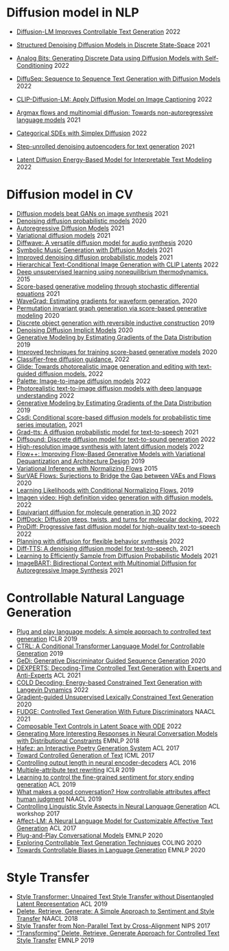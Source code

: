 # Diffusion model in NLP

- [Diffusion-LM Improves Controllable Text Generation](https://arxiv.org/pdf/2205.14217) 2022
- [Structured Denoising Diffusion Models in Discrete State-Space](https://proceedings.neurips.cc/paper/2021/file/958c530554f78bcd8e97125b70e6973d-Paper.pdf) 2021
- [Analog Bits: Generating Discrete Data using Diffusion Models with Self-Conditioning](https://arxiv.org/abs/2208.04202) 2022
- [DiffuSeq: Sequence to Sequence Text Generation with Diffusion Models](https://arxiv.org/abs/2210.08933) 2022
- [CLIP-Diffusion-LM: Apply Diffusion Model on Image Captioning](https://arxiv.org/abs/2210.04559) 2022
- [Argmax flows and multinomial diffusion: Towards non-autoregressive language models](https://arxiv.org/pdf/2102.05379v3.pdf) 2021

- [Categorical SDEs with Simplex Diffusion](https://arxiv.org/pdf/2210.14784.pdf) 2022
- [Step-unrolled denoising autoencoders for text generation](https://arxiv.org/pdf/2112.06749.pdf) 2021
- [Latent Diffusion Energy-Based Model for Interpretable Text Modeling](https://arxiv.org/pdf/2206.05895.pdf) 2022


# Diffusion model in CV
- [Diffusion models beat GANs on image synthesis](https://proceedings.neurips.cc/paper/2021/hash/49ad23d1ec9fa4bd8d77d02681df5cfa-Abstract.html) 2021
- [Denoising diffusion probabilistic models](https://proceedings.neurips.cc/paper/2020/file/4c5bcfec8584af0d967f1ab10179ca4b-Paper.pdf) 2020
- [Autoregressive Diffusion Models](https://openreview.net/pdf?id=Lm8T39vLDTE) 2021
- [Variational diffusion models](https://proceedings.neurips.cc/paper/2021/file/b578f2a52a0229873fefc2a4b06377fa-Paper.pdf) 2021
- [Diffwave: A versatile diffusion model for audio synthesis](https://arxiv.org/abs/2009.09761) 2020
- [Symbolic Music Generation with Diffusion Models](https://arxiv.org/abs/2103.16091) 2021
- [Improved denoising diffusion probabilistic models](https://proceedings.mlr.press/v139/nichol21a.html) 2021
- [Hierarchical Text-Conditional Image Generation with CLIP Latents](https://arxiv.org/abs/2204.06125) 2022
- [Deep unsupervised learning using nonequilibrium thermodynamics.](https://proceedings.mlr.press/v37/sohl-dickstein15.html) 2015
- [Score-based generative modeling through stochastic differential equations](https://openreview.net/forum?id=PxTIG12RRHS) 2021
- [WaveGrad: Estimating gradients for waveform generation.](https://arxiv.org/pdf/2009.00713.pdf) 2020
- [Permutation invariant graph generation via score-based generative modeling](http://proceedings.mlr.press/v108/niu20a) 2020
- [Discrete object generation with reversible inductive construction](https://proceedings.neurips.cc/paper/2019/hash/febefe1cc5c87748ea02036dbe9e3d67-Abstract.html) 2019
- [Denoising Diffusion Implicit Models](https://arxiv.org/abs/2010.02502) 2020
- [Generative Modeling by Estimating Gradients of the Data Distribution](https://proceedings.neurips.cc/paper/2019/hash/3001ef257407d5a371a96dcd947c7d93-Abstract.html) 2019
- [Improved techniques for training score-based generative models](https://proceedings.neurips.cc/paper/2019/hash/3001ef257407d5a371a96dcd947c7d93-Abstract.html) 2020
- [Classifier-free diffusion guidance.](https://arxiv.org/pdf/2207.12598.pdf) 2022
- [Glide: Towards photorealistic image generation and editing with text-guided diffusion models.](https://arxiv.org/pdf/2112.10741.pdf) 2022
- [Palette: Image-to-image diffusion models](https://dl.acm.org/doi/pdf/10.1145/3528233.3530757) 2022
- [Photorealistic text-to-image diffusion models with deep language understanding](https://arxiv.org/pdf/2205.11487.pdf) 2022
- [Generative Modeling by Estimating Gradients of the Data Distribution](https://proceedings.neurips.cc/paper/2019/hash/3001ef257407d5a371a96dcd947c7d93-Abstract.html) 2019
- [Csdi: Conditional score-based diffusion models for probabilistic time series imputation.](https://proceedings.neurips.cc/paper/2021/hash/cfe8504bda37b575c70ee1a8276f3486-Abstract.html) 2021
- [Grad-tts: A diffusion probabilistic model for text-to-speech](https://proceedings.mlr.press/v139/popov21a.html) 2021
- [Diffsound: Discrete diffusion model for text-to-sound generation](https://arxiv.org/pdf/2207.09983.pdf) 2022
- [High-resolution image synthesis with latent diffusion models](https://openaccess.thecvf.com/content/CVPR2022/papers/Rombach_High-Resolution_Image_Synthesis_With_Latent_Diffusion_Models_CVPR_2022_paper.pdf) 2022
- [Flow++: Improving Flow-Based Generative Models with Variational Dequantization and Architecture Design](http://proceedings.mlr.press/v97/ho19a/ho19a.pdf) 2019
- [Variational Inference with Normalizing Flows](http://proceedings.mlr.press/v37/rezende15.pdf) 2015
- [SurVAE Flows: Surjections to Bridge the Gap between VAEs and Flows](https://proceedings.neurips.cc/paper/2020/hash/9578a63fbe545bd82cc5bbe749636af1-Abstract.html) 2020
- [Learning Likelihoods with Conditional Normalizing Flows.](https://arxiv.org/pdf/1912.00042.pdf) 2019
- [Imagen video: High definition video generation with diffusion models.](https://arxiv.org/pdf/2210.02303.pdf) 2022
- [Equivariant diffusion for molecule generation in 3D](https://proceedings.mlr.press/v162/hoogeboom22a.html) 2022
- [DiffDock: Diffusion steps, twists, and turns for molecular docking.](https://arxiv.org/pdf/2210.01776.pdf) 2022
- [ProDiff: Progressive fast diffusion model for high-quality text-to-speech](https://dl.acm.org/doi/abs/10.1145/3503161.3547855) 2022
- [Planning with diffusion for flexible behavior synthesis](https://arxiv.org/pdf/2205.09991.pdf) 2022
- [Diff-TTS: A denoising diffusion model for text-to-speech.](https://arxiv.org/pdf/2104.01409.pdf) 2021
- [Learning to Efficiently Sample from Diffusion Probabilistic Models](https://arxiv.org/pdf/2106.03802.pdf) 2021
- [ImageBART: Bidirectional Context with Multinomial Diffusion for Autoregressive Image Synthesis](https://proceedings.neurips.cc/paper/2021/hash/1cdf14d1e3699d61d237cf76ce1c2dca-Abstract.html) 2021

# Controllable Natural Language Generation
- [Plug and play language models: A simple approach to controlled text generation](https://arxiv.org/abs/1912.02164) ICLR 2019
- [CTRL: A Conditional Transformer Language Model for Controllable Generation](https://arxiv.org/abs/1909.05858) 2019
- [GeDi: Generative Discriminator Guided Sequence Generation](https://arxiv.org/abs/2009.06367) 2020
- [DEXPERTS: Decoding-Time Controlled Text Generation with Experts and Anti-Experts](https://aclanthology.org/2021.acl-long.522.pdf) ACL 2021
- [COLD Decoding: Energy-based Constrained Text Generation with Langevin Dynamics](https://arxiv.org/abs/2202.11705) 2022
- [Gradient-guided Unsupervised Lexically Constrained Text Generation](https://aclanthology.org/2020.emnlp-main.701/) 2020
- [FUDGE: Controlled Text Generation With Future Discriminators](https://aclanthology.org/2021.naacl-main.276/) NAACL 2021
- [Composable Text Controls in Latent Space with ODE](https://arxiv.org/pdf/2208.00638.pdf) 2022
- [Generating More Interesting Responses in Neural Conversation Models with Distributional Constraints](https://arxiv.org/pdf/1809.01215.pdf) EMNLP 2018
- [Hafez: an Interactive Poetry Generation System](https://aclanthology.org/P17-4008.pdf) ACL 2017
- [Toward Controlled Generation of Text](http://proceedings.mlr.press/v70/hu17e.html) ICML 2017
- [Controlling output length in neural encoder-decoders](https://aclanthology.org/D16-1140/) ACL 2016
- [Multiple-attribute text rewriting](https://openreview.net/forum?id=H1g2NhC5KQ) ICLR 2019
- [Learning to control the fine-grained sentiment for story ending generation](https://aclanthology.org/P19-1603/) ACL 2019
- [What makes a good conversation? How controllable attributes affect human judgment](http://aclanthology.lst.uni-saarland.de/N19-1170.pdf) NAACL 2019
- [Controlling Linguistic Style Aspects in Neural Language Generation](https://aclanthology.org/W17-4912/) ACL workshop 2017
- [Affect-LM: A Neural Language Model for Customizable Affective Text Generation](https://aclanthology.org/P17-1059/) ACL 2017 
- [Plug-and-Play Conversational Models](https://aclanthology.org/2020.findings-emnlp.219/) EMNLP 2020
- [Exploring Controllable Text Generation Techniques](https://aclanthology.org/2020.coling-main.1/) COLING 2020
- [Towards Controllable Biases in Language Generation](https://aclanthology.org/2020.findings-emnlp.291/) EMNLP 2020

# Style Transfer
- [Style Transformer: Unpaired Text Style Transfer without Disentangled Latent Representation](https://arxiv.org/pdf/1905.05621.pdf) ACL 2019
- [Delete, Retrieve, Generate: A Simple Approach to Sentiment and Style Transfer](https://openreview.net/forum?id=B1bTGQ-ubS) NAACL 2018
- [Style Transfer from Non-Parallel Text by Cross-Alignment](https://arxiv.org/pdf/1705.09655.pdf) NIPS 2017
- [“Transforming” Delete, Retrieve, Generate Approach for Controlled Text Style Transfer](https://aclanthology.org/D19-1322/) EMNLP 2019
